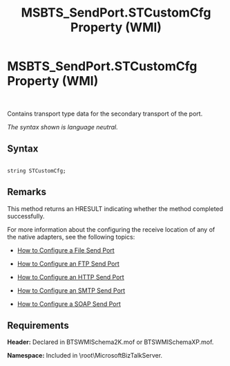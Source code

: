 ﻿---
title: MSBTS_SendPort.STCustomCfg Property (WMI)
TOCTitle: MSBTS_SendPort.STCustomCfg Property (WMI)
ms:assetid: 73561c8a-7308-4859-bac7-1b21404ebf3d
ms:mtpsurl: https://msdn.microsoft.com/en-us/library/Aa560814(v=BTS.80)
ms:contentKeyID: 51528962
ms.date: 08/30/2017
mtps_version: v=BTS.80
---

# MSBTS\_SendPort.STCustomCfg Property (WMI)

 

Contains transport type data for the secondary transport of the port.

*The syntax shown is language neutral.*

## Syntax

``` 
  
string STCustomCfg;  
```

## Remarks

This method returns an HRESULT indicating whether the method completed successfully.

For more information about the configuring the receive location of any of the native adapters, see the following topics:

  - [How to Configure a File Send Port](https://msdn.microsoft.com/en-us/library/aa578662\(v=bts.80\))

  - [How to Configure an FTP Send Port](https://msdn.microsoft.com/en-us/library/aa546802\(v=bts.80\))

  - [How to Configure an HTTP Send Port](https://msdn.microsoft.com/en-us/library/aa559324\(v=bts.80\))

  - [How to Configure an SMTP Send Port](https://msdn.microsoft.com/en-us/library/aa578155\(v=bts.80\))

  - [How to Configure a SOAP Send Port](https://msdn.microsoft.com/en-us/library/aa559642\(v=bts.80\))

## Requirements

**Header:** Declared in BTSWMISchema2K.mof or BTSWMISchemaXP.mof.

**Namespace:** Included in \\root\\MicrosoftBizTalkServer.

